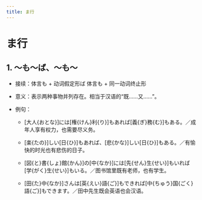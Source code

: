```yaml
---
title: ま行
---
```


# ま行

## 1. ～も～ば、～も～

- 接续：体言も + 动词假定形ば 体言も + 同一动词终止形

- 意义：表示两种事物并列存在。相当于汉语的“既……又……”。

- 例句：

    - [大人{おとな}]には[権{けん}利{り}]もあれば[義{ぎ}務{む}]もある。／成年人享有权力，也需要尽义务。

    - [楽{たの}]しい[日{ひ}]もあれば、[悲{かな}]しい[日{ひ}]もある。／有愉快的时光也有悲伤的日子。

    - [図{と}書{しょ}館{かん}]の[中{なか}]には[先{せん}生{せい}]もいれば[学{がく}生{せい}]もいる。／图书馆里既有老师，也有学生。

    - [田{た}中{なか}]さんは[英{えい}語{ご}]もできれば[中{ちゅう}国{ごく}語{ご}]もできます。／田中先生既会英语也会汉语。
